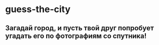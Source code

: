 # guess-the-city
## Загадай город, и пусть твой друг попробует угадать его по фотографиям со спутника!
